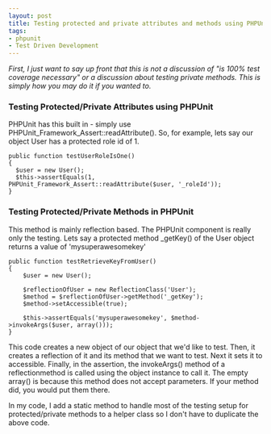 ```yaml
---
layout: post
title: Testing protected and private attributes and methods using PHPUnit
tags:
- phpunit
- Test Driven Development
---
```


_First, I just want to say up front that this is not a discussion of "is 100% test coverage necessary" or a discussion about testing private methods.  This is simply how you may do it if you wanted to._

### Testing Protected/Private Attributes using PHPUnit

PHPUnit has this built in - simply use PHPUnit_Framework_Assert::readAttribute().  So, for example, lets say our object User has a protected role id of 1.

```php?start_inline=1
public function testUserRoleIsOne()
{  
  $user = new User();
  $this->assertEquals(1, PHPUnit_Framework_Assert::readAttribute($user, '_roleId'));
}
```

### Testing Protected/Private Methods in PHPUnit

This method is mainly reflection based.  The PHPUnit component is really only the testing. Lets say a protected method _getKey() of the User object returns a value of 'mysuperawesomekey'

```php?start_inline=1
public function testRetrieveKeyFromUser()
{
    $user = new User();
    
    $reflectionOfUser = new ReflectionClass('User');
    $method = $reflectionOfUser->getMethod('_getKey');
    $method->setAccessible(true);
    
    $this->assertEquals('mysuperawesomekey', $method->invokeArgs($user, array()));
}
```
    
This code creates a new object of our object that we'd like to test.  Then, it creates a reflection of it and its method that we want to test.  Next it sets it to accessible.  Finally, in the assertion, the invokeArgs() method of a reflectionmethod is called using the object instance to call it.  The empty array() is because this method does not accept parameters.  If your method did, you would put them there.

In my code, I add a static method to handle most of the testing setup for protected/private methods to a helper class so I don't have to duplicate the above code.
